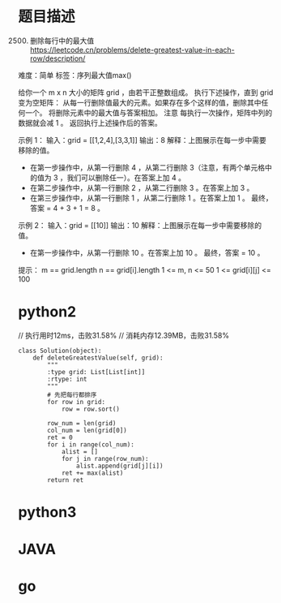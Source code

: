 # 题目描述

2500. 删除每行中的最大值  
https://leetcode.cn/problems/delete-greatest-value-in-each-row/description/  

难度：简单
标签：序列最大值max()

给你一个 m x n 大小的矩阵 grid ，由若干正整数组成。
执行下述操作，直到 grid 变为空矩阵：
从每一行删除值最大的元素。如果存在多个这样的值，删除其中任何一个。
将删除元素中的最大值与答案相加。
注意 每执行一次操作，矩阵中列的数据就会减 1 。
返回执行上述操作后的答案。

示例 1：
输入：grid = [[1,2,4],[3,3,1]]
输出：8
解释：上图展示在每一步中需要移除的值。
- 在第一步操作中，从第一行删除 4 ，从第二行删除 3（注意，有两个单元格中的值为 3 ，我们可以删除任一）。在答案上加 4 。
- 在第二步操作中，从第一行删除 2 ，从第二行删除 3 。在答案上加 3 。
- 在第三步操作中，从第一行删除 1 ，从第二行删除 1 。在答案上加 1 。
最终，答案 = 4 + 3 + 1 = 8 。

示例 2：
输入：grid = [[10]]
输出：10
解释：上图展示在每一步中需要移除的值。
- 在第一步操作中，从第一行删除 10 。在答案上加 10 。
最终，答案 = 10 。

提示：
m == grid.length
n == grid[i].length
1 <= m, n <= 50
1 <= grid[i][j] <= 100

# python2

// 执行用时12ms，击败31.58%
// 消耗内存12.39MB，击败31.58%
```
class Solution(object):
    def deleteGreatestValue(self, grid):
        """
        :type grid: List[List[int]]
        :rtype: int
        """
        # 先把每行都排序
        for row in grid:
            row = row.sort()
        
        row_num = len(grid)
        col_num = len(grid[0])
        ret = 0
        for i in range(col_num):
            alist = []
            for j in range(row_num):
                alist.append(grid[j][i])
            ret += max(alist)
        return ret
```

# python3 

# JAVA

# go
